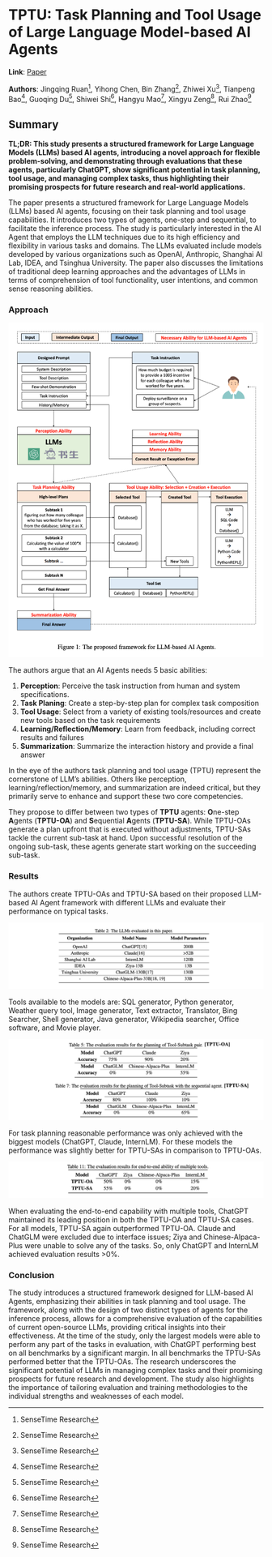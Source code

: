 # TPTU: Task Planning and Tool Usage of Large Language Model-based AI Agents

**Link**: [Paper](http://arxiv.org/pdf/2308.03427v1)

**Authors**: Jingqing Ruan[^1], Yihong Chen, Bin Zhang[^1], Zhiwei Xu[^1], Tianpeng Bao[^1], Guoqing Du[^1], Shiwei Shi[^1], Hangyu Mao[^1], Xingyu Zeng[^1], Rui Zhao[^1]

[^1]: SenseTime Research

## Summary

**TL;DR: This study presents a structured framework for Large Language Models (LLMs) based AI agents, introducing a novel approach for flexible problem-solving, and demonstrating through evaluations that these agents, particularly ChatGPT, show significant potential in task planning, tool usage, and managing complex tasks, thus highlighting their promising prospects for future research and real-world applications.**

The paper presents a structured framework for Large Language Models (LLMs) based AI agents, focusing on their task planning and tool usage capabilities. It introduces two types of agents, one-step and sequential, to facilitate the inference process. The study is particularly interested in the AI Agent that employs the LLM techniques due to its high efficiency and flexibility in various tasks and domains. The LLMs evaluated include models developed by various organizations such as OpenAI, Anthropic, Shanghai AI Lab, IDEA, and Tsinghua University. The paper also discusses the limitations of traditional deep learning approaches and the advantages of LLMs in terms of comprehension of tool functionality, user intentions, and common sense reasoning abilities.

### Approach

![TPTU Framework](./images/tptu-framework.png)

The authors argue that an AI Agents needs 5 basic abilities:

1. **Perception**: Perceive the task instruction from human and system specifications.
2. **Task Planing**: Create a step-by-step plan for complex task composition
3. **Tool Usage**: Select from a variety of existing tools/resources and create new tools based on the task requirements
4. **Learning/Reflection/Memory**: Learn from feedback, including correct results and failures
5. **Summarization**: Summarize the interaction history and provide a final answer

In the eye of the authors task planning and tool usage (TPTU) represent the cornerstone of LLM’s abilities. Others like perception, learning/reflection/memory, and summarization are indeed critical, but they primarily serve to enhance and support these two core competencies.

They propose to differ between two types of **TPTU** agents: **O**ne-step **A**gents (**TPTU-OA**) and **S**equential **A**gents (**TPTU-SA**). While TPTU-OAs generate a plan upfront that is executed without adjustments, TPTU-SAs tackle the current sub-task at hand. Upon successful resolution of the ongoing sub-task, these agents generate start working on the succeeding sub-task.

### Results

The authors create TPTU-OAs and TPTU-SA based on their proposed LLM-based AI Agent framework with different LLMs and evaluate their performance on typical tasks. 

![TPTU Models evaluated](./images/tptu-models.png)

Tools available to the models are: SQL generator, Python generator, Weather query tool, Image generator, Text extractor, Translator, Bing Searcher, Shell generator, Java generator, Wikipedia searcher, Office software, and Movie player.

![TP Results](./images/tptu-tp-results.png)

For task planning reasonable performance was only achieved with the biggest models (ChatGPT, Claude, InternLM). For these models the performance was slightly better for TPTU-SAs in comparison to TPTU-OAs. 

![TP Results](./images/tptu-tu-results.png)

When evaluating the end-to-end capability with multiple tools, ChatGPT maintained its leading position in both the TPTU-OA and TPTU-SA cases. For all models, TPTU-SA again outperformed TPTU-OA. Claude and ChatGLM were excluded due to interface issues; Ziya and Chinese-Alpaca-Plus were unable to solve any of the tasks. So, only ChatGPT and InternLM achieved evaluation results >0%. 

### Conclusion

The study introduces a structured framework designed for LLM-based AI Agents, emphasizing their abilities in task planning and tool usage. The framework, along with the design of two distinct types of agents for the inference process, allows for a comprehensive evaluation of the capabilities of current open-source LLMs, providing critical insights into their effectiveness. At the time of the study, only the largest models were able to perform any part of the tasks in evaluation, with ChatGPT performing best on all benchmarks by a significant margin. In all benchmarks the TPTU-SAs performed better that the TPTU-OAs. The research underscores the significant potential of LLMs in managing complex tasks and their promising prospects for future research and development. The study also highlights the importance of tailoring evaluation and training methodologies to the individual strengths and weaknesses of each model.
